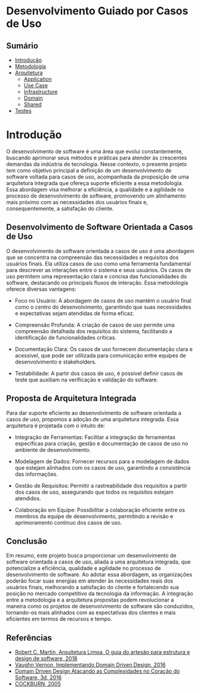 # Desenvolvimento Guiado por Casos de Uso

## Sumário

- [Introdução](README.md)
- [Metodologia](7-metodologia.md)
- [Arquitetura](8-definicao_arq.md)
    - [Application](2-application.md)
    - [Use Case](3-use_case.md)
    - [Infrastructure](4-infra.md)
    - [Domain](5-domain.md)
    - [Shared](9-shared.md)
- [Testes](testes.md)




# Introdução

O desenvolvimento de software é uma área que evolui constantemente, buscando aprimorar seus métodos e práticas para atender às crescentes demandas da indústria de tecnologia. Nesse contexto, o presente projeto tem como objetivo principal a definição de um desenvolvimento de software voltada para casos de uso, acompanhada da proposição de uma arquitetura integrada que ofereça suporte eficiente a essa metodologia. Essa abordagem visa melhorar a eficiência, a qualidade e a agilidade no processo de desenvolvimento de software, promovendo um alinhamento mais próximo com as necessidades dos usuários finais e, consequentemente, a satisfação do cliente.

## Desenvolvimento de Software Orientada a Casos de Uso

O desenvolvimento de software orientada a casos de uso é uma abordagem que se concentra na compreensão das necessidades e requisitos dos usuários finais. Ela utiliza casos de uso como uma ferramenta fundamental para descrever as interações entre o sistema e seus usuários. Os casos de uso permitem uma representação clara e concisa das funcionalidades do software, destacando os principais fluxos de interação. Essa metodologia oferece diversas vantagens:

- Foco no Usuário: A abordagem de casos de uso mantém o usuário final como o centro do desenvolvimento, garantindo que suas necessidades e expectativas sejam atendidas de forma eficaz.

- Compreensão Profunda: A criação de casos de uso permite uma compreensão detalhada dos requisitos do sistema, facilitando a identificação de funcionalidades críticas.

- Documentação Clara: Os casos de uso fornecem documentação clara e acessível, que pode ser utilizada para comunicação entre equipes de desenvolvimento e stakeholders.

- Testabilidade: A partir dos casos de uso, é possível definir casos de teste que auxiliam na verificação e validação do software.

## Proposta de Arquitetura Integrada

Para dar suporte eficiente ao desenvolvimento de software orientada a casos de uso, propomos a adoção de uma arquitetura integrada. Essa arquitetura é projetada com o intuito de:

- Integração de Ferramentas: Facilitar a integração de ferramentas específicas para criação, gestão e documentação de casos de uso no ambiente de desenvolvimento.

- Modelagem de Dados: Fornecer recursos para a modelagem de dados que estejam alinhados com os casos de uso, garantindo a consistência das informações.

- Gestão de Requisitos: Permitir a rastreabilidade dos requisitos a partir dos casos de uso, assegurando que todos os requisitos estejam atendidos.

- Colaboração em Equipe: Possibilitar a colaboração eficiente entre os membros da equipe de desenvolvimento, permitindo a revisão e aprimoramento contínuo dos casos de uso.

## Conclusão

Em resumo, este projeto busca proporcionar um desenvolvimento de software orientada a casos de uso, aliada a uma arquitetura integrada, que potencialize a eficiência, qualidade e agilidade no processo de desenvolvimento de software. Ao adotar essa abordagem, as organizações poderão focar suas energias em atender às necessidades reais dos usuários finais, melhorando a satisfação do cliente e fortalecendo sua posição no mercado competitivo da tecnologia da informação. A integração entre a metodologia e a arquitetura propostas podem revolucionar a maneira como os projetos de desenvolvimento de software são conduzidos, tornando-os mais alinhados com as expectativas dos clientes e mais eficientes em termos de recursos e tempo.

## Referências

- [Robert C. Martin, Arquitetura Limpa, O guia do artesão para estrutura e design de software, 2018](https://www.amazon.com.br/Arquitetura-Limpa-Artes%C3%A3o-Estrutura-Software/dp/8550804606)
- [Vaughn Vernon, Implementando Domain Driven Design, 2016](https://www.amazon.com/Implementing-Domain-Driven-Design-Vaughn-Vernon/dp/0321834577)
- [Domain Driven Design Atacando as Complexidades no Coração do Software, 3d, 2016](https://www.amazon.com.br/Domain-driven-design-atacando-complexidades-software/dp/8550800651/ref=asc_df_8550800651/?tag=googleshopp00-20&linkCode=df0&hvadid=379739109739&hvpos=&hvnetw=g&hvrand=10169357866456031260&hvpone=&hvptwo=&hvqmt=&hvdev=c&hvdvcmdl=&hvlocint=&hvlocphy=9102416&hvtargid=pla-809277038576&psc=1)
- [COCKBURN, 2005](https://alistair.cockburn.us/coming-soon/)

